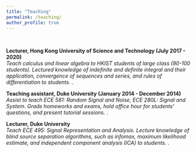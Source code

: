 ```yaml
---
title: "Teaching"
permalink: /teaching/
author_profile: true
---
```


<br>

<b> Lecturer, Hong Kong University of Science and Technology (July 2017 - 2020) </b>  <br> 
<i> Teach calculus and linear algebra to HKIST students of large class (90-100 students). Lectured knowledge of indefinite and definite integral and their application, convergence of sequences and series, and rules of differentiation to students. </i>.

<b> Teaching assistant, Duke University (January 2014 - December 2014) </b>  <br> 
<i> Assist to teach ECE 581: Random Signal and Noise, ECE 280L: Signal and System. Grade homeworks and exams, hold office hour for students' questions, and present tutorial sessions.  </i>.

<b> Lecturer, Duke University  </b>  <br> 
<i> Teach ECE 495: Signal Representation and Analysis. Lecture knowledge of blind source separation algorithms, such as infomax, maximum likelihood estimate, and independent component analysis (ICA) to students. </i>.
